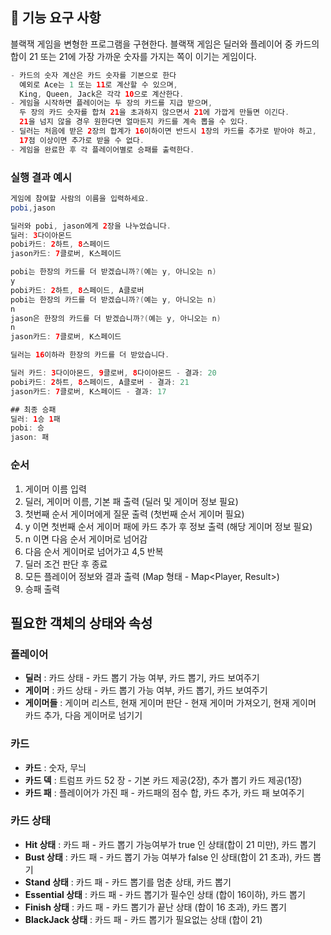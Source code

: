 
## 🎯 기능 요구 사항

블랙잭 게임을 변형한 프로그램을 구현한다. 블랙잭 게임은 딜러와 플레이어 중 카드의 합이 21 또는 21에 가장 가까운 숫자를 가지는 쪽이 이기는 게임이다.


```java
- 카드의 숫자 계산은 카드 숫자를 기본으로 한다
  예외로 Ace는 1 또는 11로 계산할 수 있으며,
  King, Queen, Jack은 각각 10으로 계산한다.
- 게임을 시작하면 플레이어는 두 장의 카드를 지급 받으며, 
  두 장의 카드 숫자를 합쳐 21을 초과하지 않으면서 21에 가깝게 만들면 이긴다. 
  21을 넘지 않을 경우 원한다면 얼마든지 카드를 계속 뽑을 수 있다.
- 딜러는 처음에 받은 2장의 합계가 16이하이면 반드시 1장의 카드를 추가로 받아야 하고, 
  17점 이상이면 추가로 받을 수 없다.
- 게임을 완료한 후 각 플레이어별로 승패를 출력한다.
```

### 실행 결과 예시

```java
게임에 참여할 사람의 이름을 입력하세요.
pobi,jason

딜러와 pobi, jason에게 2장을 나누었습니다.
딜러: 3다이아몬드
pobi카드: 2하트, 8스페이드
jason카드: 7클로버, K스페이드

pobi는 한장의 카드를 더 받겠습니까?(예는 y, 아니오는 n)
y
pobi카드: 2하트, 8스페이드, A클로버
pobi는 한장의 카드를 더 받겠습니까?(예는 y, 아니오는 n)
n
jason은 한장의 카드를 더 받겠습니까?(예는 y, 아니오는 n)
n
jason카드: 7클로버, K스페이드

딜러는 16이하라 한장의 카드를 더 받았습니다.

딜러 카드: 3다이아몬드, 9클로버, 8다이아몬드 - 결과: 20
pobi카드: 2하트, 8스페이드, A클로버 - 결과: 21
jason카드: 7클로버, K스페이드 - 결과: 17

## 최종 승패
딜러: 1승 1패
pobi: 승
jason: 패
```
### 순서
1. 게이머 이름 입력
2. 딜러, 게이머 이름, 기본 패 출력 (딜러 및 게이머 정보 필요)
3. 첫번째 순서 게이머에게 질문 출력 (첫번째 순서 게이머 필요)
4. y 이면 첫번째 순서 게이머 패에 카드 추가 후 정보 출력 (해당 게이머 정보 필요)
5. n 이면 다음 순서 게이머로 넘어감
6. 다음 순서 게이머로 넘어가고 4,5 반복
7. 딜러 조건 판단 후 종료 
8. 모든 플레이어 정보와 결과 출력 (Map 형태 - Map<Player, Result>)
9. 승패 출력

## 필요한 객체의 상태와 속성

### 플레이어
- **딜러** : 카드 상태 - 카드 뽑기 가능 여부, 카드 뽑기, 카드 보여주기
- **게이머** : 카드 상태 - 카드 뽑기 가능 여부, 카드 뽑기, 카드 보여주기
- **게이머들** : 게이머 리스트, 현재 게이머 판단 - 현재 게이머 가져오기, 현재 게이머 카드 추가, 다음 게이머로 넘기기

### 카드
- **카드** : 숫자, 무늬
- **카드 덱** : 트럼프 카드 52 장 - 기본 카드 제공(2장), 추가 뽑기 카드 제공(1장)
- **카드 패** : 플레이어가 가진 패 - 카드패의 점수 합, 카드 추가, 카드 패 보여주기

### 카드 상태
- **Hit 상태** : 카드 패 - 카드 뽑기 가능여부가 true 인 상태(합이 21 미만), 카드 뽑기
- **Bust 상태** : 카드 패 - 카드 뽑기 가능 여부가 false 인 상태(합이 21 초과), 카드 뽑기
- **Stand 상태** : 카드 패 - 카드 뽑기를 멈춘 상태, 카드 뽑기
- **Essential 상태** : 카드 패 - 카드 뽑기가 필수인 상태 (합이 16이하), 카드 뽑기
- **Finish 상태** : 카드 패 - 카드 뽑기가 끝난 상태 (합이 16 초과), 카드 뽑기
- **BlackJack 상태** : 카드 패 - 카드 뽑기가 필요없는 상태 (합이 21)

